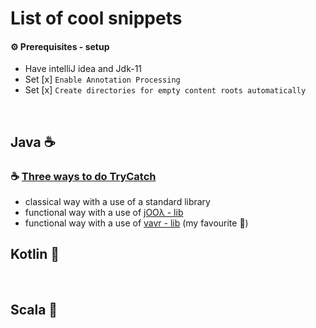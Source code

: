 # List of cool snippets

#### ⚙ Prerequisites - setup
* Have intelliJ idea and Jdk-11
* Set [x] `Enable Annotation Processing` 
* Set [x] `Create directories for empty content roots automatically`

<br>

## Java ☕

### ☕ [Three ways to do TryCatch](https://github.com/braintelligencePL/cool-snippets-of-jvm-languages/tree/master/java-snippets/src/main/java/pl/braintelligence/three_ways_to_try_catch)

* classical way with a use of a standard library
* functional way with a use of [jOOλ - lib](https://github.com/jOOQ/jOOL) 
* functional way with a use of [vavr - lib](https://github.com/vavr-io/vavr) (my favourite 🖤)

## Kotlin 💪
<br>

## Scala 🧰
<br> 
